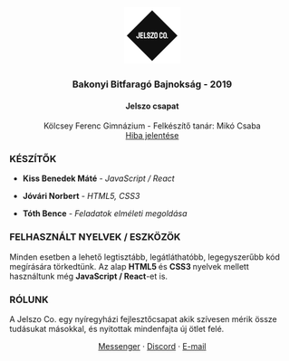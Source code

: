 

<p align="center">
<img height="100" width="100" alt="Logo" src="favicon.png" />
  <h3 align="center">Bakonyi Bitfaragó Bajnokság - 2019</h3>
    <h4 align="center">Jelszo csapat </h4>
    <p align="center"> Kölcsey Ferenc Gimnázium - Felkészítő tanár: Mikó Csaba
    <br />
    <a href="https://github.com/jelszo-co/b3-2019/issues">Hiba jelentése</a>
  </p>
</p>

### KÉSZÍTŐK

- **Kiss Benedek Máté** - <i> JavaScript / React </i>

- **Jóvári Norbert** - <i> HTML5, CSS3 </i>

- **Tóth Bence** - <i> Feladatok elméleti megoldása </i>

### FELHASZNÁLT NYELVEK / ESZKÖZÖK
Minden esetben a lehető legtisztább, legátláthatóbb, legegyszerűbb kód megírására törkedtünk. Az alap <b> HTML5 </b> és <b> CSS3 </b> nyelvek mellett használtunk még <b> JavaScript / React</b>-et is.

### RÓLUNK
<p>
A Jelszo Co. egy nyíregyházi fejlesztőcsapat akik szívesen mérik össze tudásukat másokkal, és nyitottak mindenfajta új ötlet felé.
<br />
<p align="center">
<a href="https://m.me/jelszoco">Messenger</a>
·
<a href="https://discord.gg/akeTTJy">Discord</a>
·
<a href="mailto:support@jelszo.co">E-mail</a>
</p>
</p>
